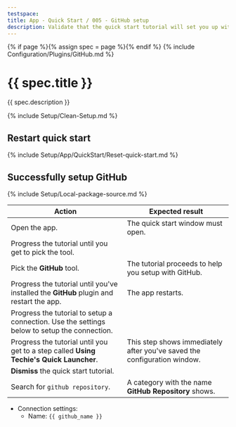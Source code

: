 ```yaml
---
testspace:
title: App - Quick Start / 005 - GitHub setup
description: Validate that the quick start tutorial will set you up with GitHub.
---
```


{% if page %}{% assign spec = page %}{% endif %}
{% include Configuration/Plugins/GitHub.md %}

# {{ spec.title }}

{{ spec.description }}

{% include Setup/Clean-Setup.md %}

## Restart quick start

{% include Setup/App/QuickStart/Reset-quick-start.md %}

## Successfully setup GitHub

{% include Setup/Local-package-source.md %}

| Action                                                                                       | Expected result                                                          |
| -------------------------------------------------------------------------------------------- | ------------------------------------------------------------------------ |
| Open the app.                                                                                | The quick start window must open.                                        |
| Progress the tutorial until you get to pick the tool.                                        |                                                                          |
| Pick the **GitHub** tool.                                                                    | The tutorial proceeds to help you setup with GitHub.                     |
| Progress the tutorial until you've installed the **GitHub** plugin and restart the app.      | The app restarts.                                                        |
| Progress the tutorial to setup a connection. Use the settings below to setup the connection. |                                                                          |
| Progress the tutorial until you get to a step called **Using Techie's Quick Launcher**.      | This step shows immediately after you've saved the configuration window. |
| **Dismiss** the quick start tutorial.                                                        |                                                                          |
| Search for `github repository`.                                                              | A category with the name **GitHub Repository** shows.                    |

- Connection settings:
  - Name: `{{ github_name }}`
